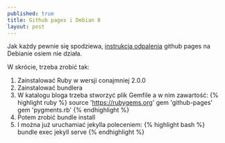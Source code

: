 ```yaml
---
published: true
title: Github pages i Debian 8
layout: post
---
```

Jak każdy pewnie się spodziewa, [instrukcja odpalenia](https://help.github.com/articles/using-jekyll-with-pages) github pages na Debianie osiem nie działa.

W skrócie, trzeba zrobić tak:

1. Zainstalować Ruby w wersji conajmniej 2.0.0
2. Zainstalować bundlera
3. W katalogu bloga trzeba stworzyć plik Gemfile a w nim zawartość:
{% highlight ruby %}
source 'https://rubygems.org'
gem 'github-pages'
gem 'pygments.rb'
{% endhighlight %}
4. Potem zrobić bundle install
5. I można już uruchamiać jekylla poleceniem:
{% highlight bash %}
bundle exec jekyll serve
{% endhighlight %}
